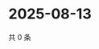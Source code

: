 # 2025-08-13

共 0 条

<!-- BEGIN ZHIHUVIDEO -->
<!-- 最后更新时间 Wed Aug 13 2025 13:13:57 GMT+0800 (China Standard Time) -->

<!-- END ZHIHUVIDEO -->
